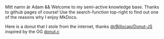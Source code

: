 
Mitt namn är Adam && Welcome to my semi-active knowledge base. Thanks to github pages of course!
Use the search-function top-right to find out one of the reasons why I enjoy MkDocs.

Here is a donut that I stole from the internet, thanks [@/Billocap/Donut-JS](https://github.com/Billocap/Donut-JS) inspired by the OG [donut.c](https://www.a1k0n.net/2011/07/20/donut-math.html)


<canvas width="500" height="500" id="a"></canvas>
<script src="js/ascii.js"></script>